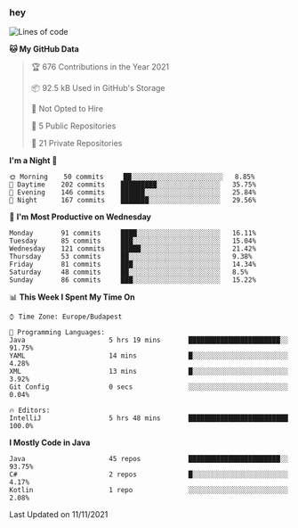 ### hey

<!--START_SECTION:waka-->
![Lines of code](https://img.shields.io/badge/From%20Hello%20World%20I%27ve%20Written-466321%20lines%20of%20code-blue)

**🐱 My GitHub Data** 

> 🏆 676 Contributions in the Year 2021
 > 
> 📦 92.5 kB Used in GitHub's Storage 
 > 
> 🚫 Not Opted to Hire
 > 
> 📜 5 Public Repositories 
 > 
> 🔑 21 Private Repositories  
 > 
**I'm a Night 🦉** 

```text
🌞 Morning    50 commits     ██░░░░░░░░░░░░░░░░░░░░░░░   8.85% 
🌆 Daytime    202 commits    █████████░░░░░░░░░░░░░░░░   35.75% 
🌃 Evening    146 commits    ██████░░░░░░░░░░░░░░░░░░░   25.84% 
🌙 Night      167 commits    ███████░░░░░░░░░░░░░░░░░░   29.56%

```
📅 **I'm Most Productive on Wednesday** 

```text
Monday       91 commits     ████░░░░░░░░░░░░░░░░░░░░░   16.11% 
Tuesday      85 commits     ███░░░░░░░░░░░░░░░░░░░░░░   15.04% 
Wednesday    121 commits    █████░░░░░░░░░░░░░░░░░░░░   21.42% 
Thursday     53 commits     ██░░░░░░░░░░░░░░░░░░░░░░░   9.38% 
Friday       81 commits     ███░░░░░░░░░░░░░░░░░░░░░░   14.34% 
Saturday     48 commits     ██░░░░░░░░░░░░░░░░░░░░░░░   8.5% 
Sunday       86 commits     ███░░░░░░░░░░░░░░░░░░░░░░   15.22%

```


📊 **This Week I Spent My Time On** 

```text
⌚︎ Time Zone: Europe/Budapest

💬 Programming Languages: 
Java                     5 hrs 19 mins       ███████████████████████░░   91.75% 
YAML                     14 mins             █░░░░░░░░░░░░░░░░░░░░░░░░   4.28% 
XML                      13 mins             █░░░░░░░░░░░░░░░░░░░░░░░░   3.92% 
Git Config               0 secs              ░░░░░░░░░░░░░░░░░░░░░░░░░   0.04%

🔥 Editors: 
IntelliJ                 5 hrs 48 mins       █████████████████████████   100.0%

```

**I Mostly Code in Java** 

```text
Java                     45 repos            ███████████████████████░░   93.75% 
C#                       2 repos             █░░░░░░░░░░░░░░░░░░░░░░░░   4.17% 
Kotlin                   1 repo              ░░░░░░░░░░░░░░░░░░░░░░░░░   2.08%

```



 Last Updated on 11/11/2021
<!--END_SECTION:waka-->
